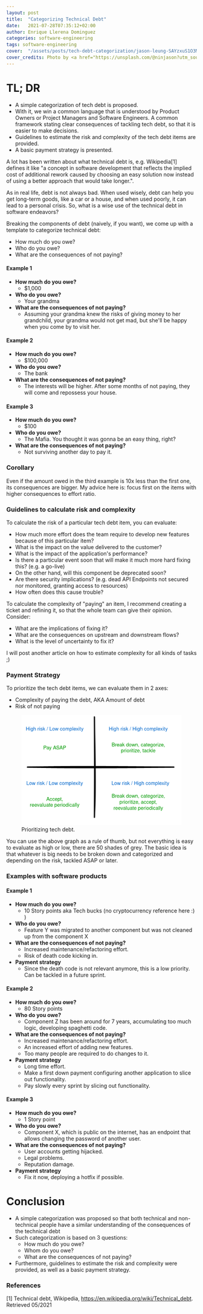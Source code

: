 ```yaml
---
layout: post
title:  "Categorizing Technical Debt"
date:   2021-07-28T07:35:12+02:00
author: Enrique Llerena Dominguez
categories: software-engineering
tags: software-engineering 
cover:  "/assets/posts/tech-debt-categorization/jason-leung-SAYzxuS1O3M-unsplash.jpg"
cover_credits: Photo by <a href="https://unsplash.com/@ninjason?utm_source=unsplash&utm_medium=referral&utm_content=creditCopyText">Jason Leung</a> on <a href="https://unsplash.com/s/photos/money?utm_source=unsplash&utm_medium=referral&utm_content=creditCopyText">Unsplash</a>
---
```

# TL; DR

- A simple categorization of tech debt is proposed.
- With it, we win a common language that is understood by Product Owners or Project Managers and Software Engineers. A common framework stating clear
  consequences of tackling tech debt, so that it is easier to make decisions.
- Guidelines to estimate the risk and complexity of the tech debt items are provided.
- A basic payment strategy is presented.

A lot has been written about what technical debt is, e.g. Wikipedia[1] defines it like
"a concept in software development that reflects the implied cost of additional rework caused by choosing an easy solution now instead of using a better approach that would take longer.".

As in real life, debt is not always bad. When used wisely, debt can help you get long-term goods, like a car or a house,
and when used poorly, it can lead to a personal crisis. So, what is a wise use of the technical debt in software endeavors?

Breaking the components of debt (naively, if you want), we come up with a template to categorize technical debt:

- How much do you owe?
- Who do you owe?
- What are the consequences of not paying?

#### Example 1

- **How much do you owe?**
  - $1,000
- **Who do you owe?**
  - Your grandma
- **What are the consequences of not paying?**
  - Assuming your grandma knew the risks of giving money to her grandchild, your grandma would not get mad,
    but she'll be happy when you come by to visit her.

#### Example 2

- **How much do you owe?**
  - $100,000
- **Who do you owe?**
  - The bank
- **What are the consequences of not paying?**
  - The interests will be higher. After some months of not paying, they will come and repossess your house.

#### Example 3

- **How much do you owe?**
  - $100
- **Who do you owe?**
  - The Mafia. You thought it was gonna be an easy thing, right?
- **What are the consequences of not paying?**
  - Not surviving another day to pay it.


### Corollary
Even if the amount owed in the third example is 10x less than the first one, its consequences are bigger. My advice
here is: focus first on the items with higher consequences to effort ratio.

### Guidelines to calculate risk and complexity

To calculate the risk of a particular tech debt item, you can evaluate:
- How much more effort does the team require to develop new features because of this particular item?
- What is the impact on the value delivered to the customer?
- What is the impact of the application's performance?
- Is there a particular event soon that will make it much more hard fixing this? (e.g. a go-live)
- On the other hand, will this component be deprecated soon?
- Are there security implications? (e.g. dead API Endpoints not secured nor monitored, granting access to resources)
- How often does this cause trouble?

To calculate the complexity of "paying" an item, I recommend creating a ticket and refining it, so that the whole team can give their opinion. Consider:
- What are the implications of fixing it?
- What are the consequences on upstream and downstream flows?
- What is the level of uncertainty to fix it?


I will post another article on how to estimate complexity for all kinds of tasks ;)


### Payment Strategy

To prioritize the tech debt items, we can evaluate them in 2 axes:
* Complexity of paying the debt, AKA Amount of debt
* Risk of not paying

<figure>
  <img src="/assets/posts/tech-debt-categorization/tech-debt-categories.png" alt="Motorcycles and people detected by YOLO2"/>
  <figcaption class="image-description">Prioritizing tech debt.</figcaption>
</figure>


You can use the above graph as a rule of thumb, but not everything is easy to evaluate as high or low, there are 50 shades of grey.
The basic idea is that whatever is big needs to be broken down and categorized and depending on the risk, tackled ASAP or later.

### Examples with software products

#### Example 1

- **How much do you owe?**
  - 10 Story points aka Tech bucks (no cryptocurrency reference here :) )
- **Who do you owe?**
  - Feature Y was migrated to another component but was not cleaned up from the component X
- **What are the consequences of not paying?**
  - Increased maintenance/refactoring effort.
  - Risk of death code kicking in.
- **Payment strategy**
  - Since the death code is not relevant anymore, this is a low priority. Can be tackled in a future sprint.

#### Example 2

- **How much do you owe?**
  - 80 Story points
- **Who do you owe?**
  - Component Z has been around for 7 years, accumulating too much logic, developing spaghetti code.
- **What are the consequences of not paying?**
  - Increased maintenance/refactoring effort.
  - An increased effort of adding new features.
  - Too many people are required to do changes to it.
- **Payment strategy**
  - Long time effort.
  - Make a first down payment configuring another application to slice out functionality.
  - Pay slowly every sprint by slicing out functionality.


#### Example 3
- **How much do you owe?**
  - 1 Story point
- **Who do you owe?**
  - Component X, which is public on the internet, has an endpoint that allows changing the password of another user.
- **What are the consequences of not paying?**
  - User accounts getting hijacked.
  - Legal problems.
  - Reputation damage.
- **Payment strategy**
  - Fix it now, deploying a hotfix if possible.


# Conclusion
- A simple categorization was proposed so that both technical and non-technical people have a similar understanding of the consequences
  of the technical debt
- Such categorization is based on 3 questions:
  - How much do you owe?
  - Whom do you owe?
  - What are the consequences of not paying?
- Furthermore, guidelines to estimate the risk and complexity were provided, as well as a basic payment strategy.


### References
[1] Technical debt, Wikipedia, https://en.wikipedia.org/wiki/Technical_debt. Retrieved 05/2021
